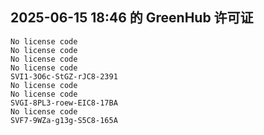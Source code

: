 ## 2025-06-15 18:46 的 GreenHub 许可证
```
No license code
No license code
No license code
No license code
SVI1-3O6c-StGZ-rJC8-2391
No license code
No license code
SVGI-8PL3-roew-EIC8-17BA
No license code
SVF7-9WZa-g13g-S5C8-165A
```
